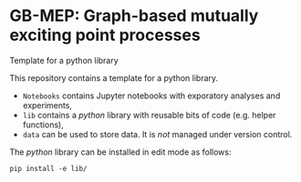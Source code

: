 # GB-MEP: Graph-based mutually exciting point processes

Template for a python library

This repository contains a template for a python library.

* `Notebooks` contains Jupyter notebooks with exporatory analyses and experiments,
* `lib` contains a _python_ library with reusable bits of code (e.g. helper functions),
* `data` can be used to store data. It is *not* managed under version control. 

The _python_ library can be installed in edit mode as follows:
```
pip install -e lib/
```
